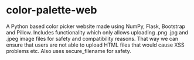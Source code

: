 # color-palette-web
A Python based color picker website made using NumPy, Flask, Bootstrap and Pillow. Includes functionality which only allows uploading .png .jpg and .jpeg image files for safety and compatibility reasons. That way we can ensure that users are not able to upload HTML files that would cause XSS problems etc. Also uses secure_filename for safety.
